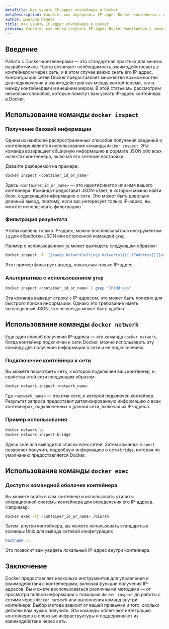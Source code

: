 ```yaml
---
metaTitle: Как узнать IP-адрес контейнера в Docker
metaDescription: Узнайте, как определить IP-адрес Docker-контейнера с помощью базовых команд и лучших практик. Исследуйте методы управления сетевыми подключениями контейнеров
author: Дмитрий Иванов
title: Как узнать IP-адрес контейнера в Docker
preview: Узнайте, как легко получить IP-адрес Docker-контейнера с помощью стандартных команд и методов. Пошаговые инструкции помогут вам управлять сетевыми настройками контейнеров
---
```


## Введение

Работа с Docker-контейнерами — это стандартная практика для многих разработчиков. Часто возникает необходимость взаимодействовать с контейнером через сеть, и в этом случае важно знать его IP-адрес. Конфигурация сетей Docker предоставляет множество возможностей для подключения и взаимодействия как между контейнерами, так и между контейнерами и внешним миром. В этой статье мы рассмотрим несколько способов, которые помогут вам узнать IP-адрес контейнера в Docker.

## Использование команды `docker inspect`

### Получение базовой информации

Одним из наиболее распространенных способов получения сведений о контейнере является использование команды `docker inspect`. Эта команда возвращает обширную информацию в формате JSON обо всех аспектах контейнера, включая его сетевые настройки.

Давайте разберемся на примере.

```bash
docker inspect <container_id_or_name>
```

Здесь `<container_id_or_name>` — это идентификатор или имя вашего контейнера. Команда предоставит JSON-ответ, в котором можно найти блок, содержащий информацию о сети. Это может быть довольно длинный вывод, поэтому, если вас интересует только IP-адрес, вы можете использовать фильтрацию.

### Фильтрация результата

Чтобы извлечь только IP-адрес, можно воспользоваться инструментом `jq` для обработки JSON или встроенной командой `grep`.

Пример с использованием `jq` может выглядеть следующим образом:

```bash
docker inspect -f '{{range.NetworkSettings.Networks}}{{.IPAddress}}{{end}}' <container_id_or_name>
```

Этот пример фильтрует вывод, показывая только IP-адрес.

### Альтернатива с использованием `grep`

```bash
docker inspect <container_id_or_name> | grep "IPAddress"
```

Эта команда выведет строку с IP-адресом, что может быть полезно для быстрого поиска информации. Однако это требование иметь воплощенный JSON, что не всегда может быть удобно.

## Использование команды `docker network`

Еще один способ получения IP-адреса — это команда `docker network`. Когда контейнер подключен к сети Docker, можно использовать эту команду для получения информации о сети и ее подключениях.

### Подключение контейнера к сети

Вы можете посмотреть сеть, к которой подключен ваш контейнер, и свойства этой сети следующим образом:

```bash
docker network inspect <network_name>
```

Где `<network_name>` — это имя сети, к которой подключен контейнер. Результат запроса предоставит детализированную информацию о всех контейнерах, подключенных к данной сети, включая их IP-адреса.

### Пример использования

```bash
docker network ls
docker network inspect bridge
```

Здесь сначала выводится список всех сетей. Затем команда `inspect` позволяет получить подробную информацию о сети `bridge`, которая по умолчанию предоставляется Docker.

## Использование команды `docker exec`

### Доступ к командной оболочке контейнера

Вы можете войти в сам контейнер и использовать утилиты операционной системы контейнера для определения его IP-адреса. Например:

```bash
docker exec -it <container_id_or_name> /bin/sh
```

Затем, внутри контейнера, вы можете использовать стандартные команды Unix для вывода сетевой конфигурации:

```sh
hostname -i
```

Это позволит вам увидеть локальный IP-адрес внутри контейнера.

## Заключение

Docker предоставляет несколько инструментов для управления и взаимодействия с контейнерами, включая функции получения IP-адресов. Вы можете воспользоваться различными методами — от просмотра полной информации с помощью `docker inspect` до работы с сетями через `docker network` или выполнения команд внутри контейнера. Выбор метода зависит от вашей привычки и того, сколько деталей вам нужно получить. Эти команды облегчают интеграцию контейнеров в сложные инфраструктуры и поддерживают их взаимодействие через сеть.